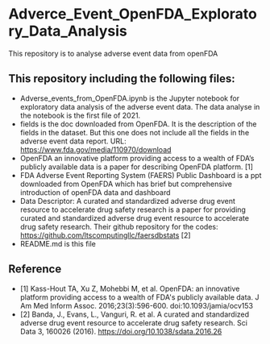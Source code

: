 # Adverce_Event_OpenFDA_Exploratory_Data_Analysis
This repository is to analyse adverse event data from openFDA

## This repository including the following files:

* Adverse_events_from_OpenFDA.ipynb is the Jupyter notebook for exploratory data analysis of the adverse event data. The data analyse in the notebook is the first file of 2021.
* fields is the doc downloaded from OpenFDA. It is the description of the fields in the dataset. But this one does not include all the fields in the adverse event data report. URL: https://www.fda.gov/media/110970/download
* OpenFDA an innovative platform providing access to a wealth of FDA’s publicly available data is a paper for describing OpenFDA platform. [1]
* FDA Adverse Event Reporting System (FAERS) Public Dashboard is a ppt downloaded from OpenFDA which has brief but comprehensive introduction of openFDA data and dashboard
* Data Descriptor: A curated and standardized adverse drug event resource to accelerate drug safety research is a paper for providing curated and standardized adverse drug event resource to accelerate drug safety research. Their github repository for the codes: https://github.com/ltscomputingllc/faersdbstats [2]
* README.md is this file 

## Reference
* [1] Kass-Hout TA, Xu Z, Mohebbi M, et al. OpenFDA: an innovative platform providing access to a wealth of FDA's publicly available data. J Am Med Inform Assoc. 2016;23(3):596-600. doi:10.1093/jamia/ocv153
* [2] Banda, J., Evans, L., Vanguri, R. et al. A curated and standardized adverse drug event resource to accelerate drug safety research. Sci Data 3, 160026 (2016). https://doi.org/10.1038/sdata.2016.26
